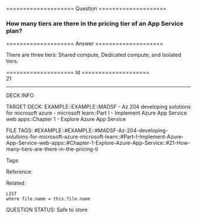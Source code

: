 ==================== Question ====================  

### How many tiers are there in the pricing tier of an App Service plan?  

==================== Answer ====================  

There are three tiers: Shared compute, Dedicated compute, and Isolated tiers.

==================== Id ====================  
21

---

DECK INFO

TARGET DECK: EXAMPLE::EXAMPLE::MADSF - Az 204 developing solutions for microsoft azure - microsoft learn::Part I - Implement Azure App Service web apps::Chapter 1 - Explore Azure App Service

FILE TAGS: #EXAMPLE::#EXAMPLE::#MADSF-Az-204-developing-solutions-for-microsoft-azure-microsoft-learn::#Part-I-Implement-Azure-App-Service-web-apps::#Chapter-1-Explore-Azure-App-Service::#21-How-many-tiers-are-there-in-the-pricing-ti

Tags:

Reference:

Related:

```dataview
LIST
where file.name = this.file.name
```

QUESTION STATUS: Safe to store
